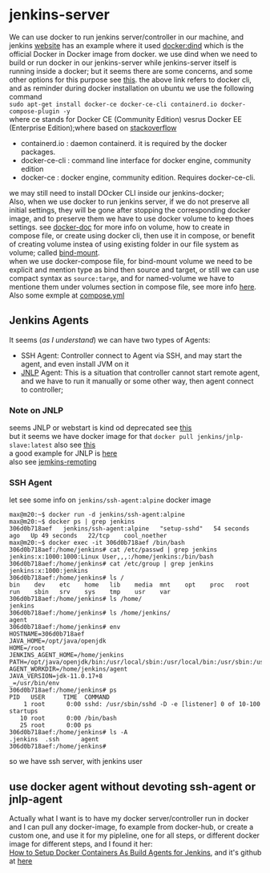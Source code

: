 # jenkins-server

We can use docker to run jenkins server/controller in our machine, and jenkins
[website](https://www.jenkins.io/doc/book/installing/docker/) has an example where it used  [docker:dind](https://hub.docker.com/layers/library/docker/dind/images/sha256-5c854de0db802a7922da1a271a969bd43c3c725cb6ea24953b217f3273aa1f2e?context=explore)
which is the official Docker in Docker image from docker. we use dind when we need to build or run docker in our jenkins-server while jenkins-server itself is running inside a docker; but it seems there are some concerns, and some other options for this purpose see
[this](https://jpetazzo.github.io/2015/09/03/do-not-use-docker-in-docker-for-ci/).
the above link refers to docker cli, and as reminder during docker installation on ubuntu we use the following command
<br>
`sudo apt-get install docker-ce docker-ce-cli containerd.io docker-compose-plugin -y`
<br>
where ce stands for Docker CE (Community Edition) vesrus Docker EE (Enterprise Edition);where based on [stackoverflow](https://stackoverflow.com/questions/58741267/containerd-io-vs-docker-ce-cli-vs-docker-ce-what-are-the-differences-and-what-d)
- containerd.io : daemon containerd. it is required by the docker packages.
- docker-ce-cli : command line interface for docker engine, community edition
- docker-ce : docker engine, community edition. Requires docker-ce-cli.

we may still need to install DOcker CLI inside our jenkins-docker;<br>
Also, when we use docker to run jenkins server, if we do not preserve all initial settings, they will be gone after stopping the corresponding docker image, and to preserve them we have to use docker volume to keep thoes settings. see [docker-doc](https://docs.docker.com/storage/volumes/) for more info on volume, how to create in compose file, or create using docker cli, then use it in compose, or benefit of creating volume instea of using existing folder in our file system as volume; called [bind-mount](https://docs.docker.com/storage/bind-mounts/).<br>
when we use docker-compose file, for bind-mount volume we need to be explicit and mention type as bind then source and target, or still we can use compact syntax as `source:targe`, and for named-volume we have to mentione them under volumes section in compose file, see more info [here](https://docs.docker.com/compose/compose-file/compose-file-v3/#volumes). Also some exmple at [compose.yml](./docker-compose/compose.yml)

## Jenkins Agents
It seems (*as I understand*) we can have two types of Agents:
- SSH Agent: Controller connect to Agent via SSH, and may start the agent, and even install JVM on it
- [JNLP](https://docs.oracle.com/javase/tutorial/deployment/deploymentInDepth/jnlp.html) Agent: This is a situation that controller cannot start remote agent, and we have to run it manually or some other way, then agent connect to controller;

### Note on JNLP
seems JNLP or webstart is kind od deprecated see [this](https://en.wikipedia.org/wiki/Java_Web_Start#Deprecation)<br>
but it seems we have docker image for that `docker pull jenkins/jnlp-slave:latest` also see [this](https://hub.docker.com/r/jenkins/jnlp-slave/tags)<br>
a good example for JNLP is [here](https://www.youtube.com/watch?v=62iKhvVl08Y)
<br>
also see [jemkins-remoting](https://www.jenkins.io/projects/remoting/)



### SSH Agent
let see some info on `jenkins/ssh-agent:alpine` docker image
```console
max@m20:~$ docker run -d jenkins/ssh-agent:alpine
max@m20:~$ docker ps | grep jenkins
306d0b718aef   jenkins/ssh-agent:alpine   "setup-sshd"   54 seconds ago   Up 49 seconds   22/tcp    cool_noether
max@m20:~$ docker exec -it 306d0b718aef /bin/bash
306d0b718aef:/home/jenkins# cat /etc/passwd | grep jenkins
jenkins:x:1000:1000:Linux User,,,:/home/jenkins:/bin/bash
306d0b718aef:/home/jenkins# cat /etc/group | grep jenkins
jenkins:x:1000:jenkins
306d0b718aef:/home/jenkins# ls /
bin    dev    etc    home   lib    media  mnt    opt    proc   root   run    sbin   srv    sys    tmp    usr    var
306d0b718aef:/home/jenkins# ls /home/
jenkins
306d0b718aef:/home/jenkins# ls /home/jenkins/
agent
306d0b718aef:/home/jenkins# env
HOSTNAME=306d0b718aef
JAVA_HOME=/opt/java/openjdk
HOME=/root
JENKINS_AGENT_HOME=/home/jenkins
PATH=/opt/java/openjdk/bin:/usr/local/sbin:/usr/local/bin:/usr/sbin:/usr/bin:/sbin:/bin
AGENT_WORKDIR=/home/jenkins/agent
JAVA_VERSION=jdk-11.0.17+8
_=/usr/bin/env
306d0b718aef:/home/jenkins# ps
PID   USER     TIME  COMMAND
    1 root      0:00 sshd: /usr/sbin/sshd -D -e [listener] 0 of 10-100 startups
   10 root      0:00 /bin/bash
   25 root      0:00 ps
306d0b718aef:/home/jenkins# ls -A
.jenkins  .ssh      agent
306d0b718aef:/home/jenkins#

```
so we have ssh server, with jenkins user

## use docker agent without devoting ssh-agent or jnlp-agent
Actually what I want is to have my docker server/controller run in docker and I can pull any docker-image, fo example from docker-hub, or create a custom one, and use it for my pipleline,
one for all steps, or different docker image for different steps, and I found it her:<br>
[How to Setup Docker Containers As Build Agents for Jenkins](https://www.youtube.com/watch?v=ymI02j-hqpU), and it's github at [here](https://github.com/mc1496/jenkins4-jenkins-example-docker)


